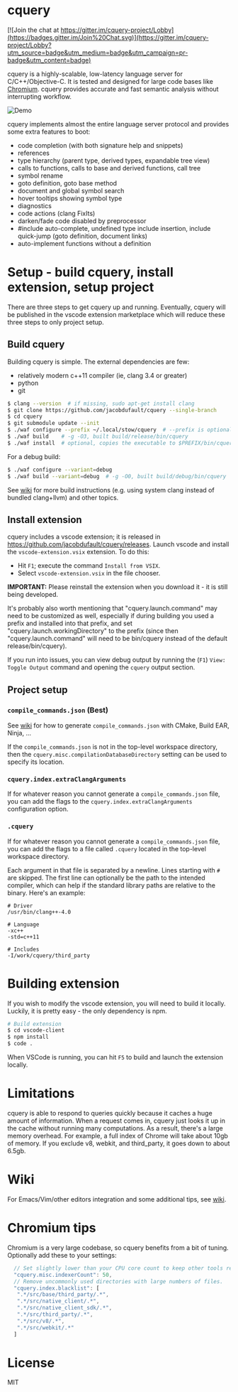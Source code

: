 # cquery

[![Join the chat at https://gitter.im/cquery-project/Lobby](https://badges.gitter.im/Join%20Chat.svg)](https://gitter.im/cquery-project/Lobby?utm_source=badge&utm_medium=badge&utm_campaign=pr-badge&utm_content=badge)

cquery is a highly-scalable, low-latency language server for C/C++/Objective-C. It is tested
and designed for large code bases like
[Chromium](https://chromium.googlesource.com/chromium/src/). cquery provides
accurate and fast semantic analysis without interrupting workflow.

![Demo](https://ptpb.pw/GlSQ.png?raw=true)

cquery implements almost the entire language server protocol and provides
some extra features to boot:

  * code completion (with both signature help and snippets)
  * references
  * type hierarchy (parent type, derived types, expandable tree view)
  * calls to functions, calls to base and derived functions, call tree
  * symbol rename
  * goto definition, goto base method
  * document and global symbol search
  * hover tooltips showing symbol type
  * diagnostics
  * code actions (clang FixIts)
  * darken/fade code disabled by preprocessor
  * #include auto-complete, undefined type include insertion, include quick-jump
    (goto definition, document links)
  * auto-implement functions without a definition

# Setup - build cquery, install extension, setup project

There are three steps to get cquery up and running. Eventually, cquery will be
published in the vscode extension marketplace which will reduce these three
steps to only project setup.

## Build cquery

Building cquery is simple. The external dependencies are few:

- relatively modern c++11 compiler (ie, clang 3.4 or greater)
- python
- git

```bash
$ clang --version  # if missing, sudo apt-get install clang
$ git clone https://github.com/jacobdufault/cquery --single-branch
$ cd cquery
$ git submodule update --init
$ ./waf configure --prefix ~/.local/stow/cquery  # --prefix is optional, it specifies install directory
$ ./waf build    # -g -O3, built build/release/bin/cquery
$ ./waf install  # optional, copies the executable to $PREFIX/bin/cquery
```

For a debug build:

```bash
$ ./waf configure --variant=debug
$ ./waf build --variant=debug  # -g -O0, built build/debug/bin/cquery
```

See [wiki](https://github.com/jacobdufault/cquery/wiki) for more build instructions
(e.g. using system clang instead of bundled clang+llvm) and other topics.

## Install extension

cquery includes a vscode extension; it is released in <https://github.com/jacobdufault/cquery/releases>. Launch vscode
and install the `vscode-extension.vsix` extension. To do this:

- Hit `F1`; execute the command `Install from VSIX`.
- Select `vscode-extension.vsix` in the file chooser.

**IMPORTANT:** Please reinstall the extension when you download it - it is
still being developed.

It's probably also worth mentioning that "cquery.launch.command" may need to be customized as well, especially if during building you used a prefix and installed into that prefix, and set "cquery.launch.workingDirectory" to the prefix (since then "cquery.launch.command" will need to be bin/cquery instead of the default release/bin/cquery).

If you run into issues, you can view debug output by running the
(`F1`) `View: Toggle Output` command and opening the `cquery` output section.

## Project setup

### `compile_commands.json` (Best)

See [wiki](https://github.com/jacobdufault/cquery/wiki) for how to generate `compile_commands.json` with CMake, Build EAR, Ninja, ...

If the `compile_commands.json` is not in the top-level workspace directory,
then the `cquery.misc.compilationDatabaseDirectory` setting can be used to
specify its location.

### `cquery.index.extraClangArguments`

If for whatever reason you cannot generate a `compile_commands.json` file, you
can add the flags to the `cquery.index.extraClangArguments` configuration
option.

### `.cquery`

If for whatever reason you cannot generate a `compile_commands.json` file, you
can add the flags to a file called `.cquery` located in the top-level
workspace directory.

Each argument in that file is separated by a newline. Lines starting with `#`
are skipped. The first line can optionally be the path to the intended compiler,
which can help if the standard library paths are relative to the binary.
Here's an example:

```
# Driver
/usr/bin/clang++-4.0

# Language
-xc++
-std=c++11

# Includes
-I/work/cquery/third_party
```

# Building extension

If you wish to modify the vscode extension, you will need to build it locally.
Luckily, it is pretty easy - the only dependency is npm.

```bash
# Build extension
$ cd vscode-client
$ npm install
$ code .
```

When VSCode is running, you can hit `F5` to build and launch the extension
locally.

# Limitations

cquery is able to respond to queries quickly because it caches a huge amount of
information. When a request comes in, cquery just looks it up in the cache
without running many computations. As a result, there's a large memory overhead.
For example, a full index of Chrome will take about 10gb of memory. If you
exclude v8, webkit, and third_party, it goes down to about 6.5gb.

# Wiki

For Emacs/Vim/other editors integration and some additional tips, see [wiki](https://github.com/jacobdufault/cquery/wiki).

# Chromium tips

Chromium is a very large codebase, so cquery benefits from a bit of tuning.
Optionally add these to your settings:

```js
  // Set slightly lower than your CPU core count to keep other tools responsive.
  "cquery.misc.indexerCount": 50,
  // Remove uncommonly used directories with large numbers of files.
  "cquery.index.blacklist": [
   ".*/src/base/third_party/.*",
   ".*/src/native_client/.*",
   ".*/src/native_client_sdk/.*",
   ".*/src/third_party/.*",
   ".*/src/v8/.*",
   ".*/src/webkit/.*"
  ]
```

# License

MIT
